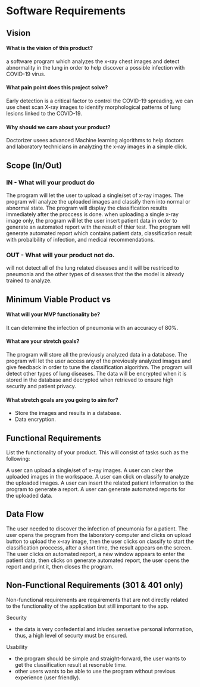 
# Software Requirements
## Vision

#### What is the vision of this product?
a software program which analyzes the x-ray chest images and detect abnormality in the lung in order to help discover a possible infection with COVID-19 virus. 

#### What pain point does this project solve?
Early detection is a critical factor to control the COVID-19 spreading, we can use chest scan X-ray images to identify morphological patterns of lung lesions linked to the COVID-19.

#### Why should we care about your product?
Doctorizer usees advanced Machine learning algorithms to help doctors and laboratory technicians in analyzing the x-ray images in a simple click.

## Scope (In/Out)

### IN - What will your product do

The program will let the user to upload a single/set of x-ray images.
The program will analyze the uploaded images and classify them into normal or abnormal state.
The program will display the classification results immediately after the proccess is done.
when uploading a single x-ray image only, the program will let the user insert patient data in order to generate an automated report with the result of thier test.
The program will generate automated report which contains patient data, classification result with probalbility of infection, and medical recommendations.


### OUT - What will your product not do.
will not detect all of the lung related diseases and it will be restriced to pneumonia and the other types of diseases that the the model is already trained to analyze. 


## Minimum Viable Product vs

#### What will your MVP functionality be?
It can determine the infection of pneumonia with an accuracy of 80%.

#### What are your stretch goals?
The program will store all the previously analyzed data in a database. 
The program will let the user access any of the previously analyzed images and give feedback in order to tune the classification algorithm.
The program will detect other types of lung diseases.
The data will be encrypted when it is stored in the database and decrypted when retrieved to ensure high security and patient privacy. 
 
#### What stretch goals are you going to aim for?
-  Store the images and results in a database.
-  Data encryption. 

## Functional Requirements

List the functionality of your product. This will consist of tasks such as the following:

A user can upload a single/set of x-ray images.
A user can clear the uploaded images in the workspace.
A user can click on classify to analyze the uploaded images.
A user can insert the related patient information to the program to generate a report.
A user can generate automated reports for the uploaded data.


## Data Flow
The user needed to discover the infection of pneumonia for a patient. The user opens the program from the laboratory computer and clicks on upload button to upload the x-ray image, then the user clicks on classify to start the classification proccess, after a short time, the result appears on the screen. The user clicks on automated report, a new window appears to enter the patient data, then clicks on generate automated report, the user opens the report and print it, then closes the program.


## Non-Functional Requirements (301 & 401 only)

Non-functional requirements are requirements that are not directly related to the functionality of the application but still important to the app.

Security 
- the data is very confedential and inludes sensetive personal information, thus, a high level of securty must be ensured.

Usability 
- the program should be simple and straight-forward, the user wants to get the classification result at resonable time.
- other users wants to be able to use the program without previous experience (user friendly). 

